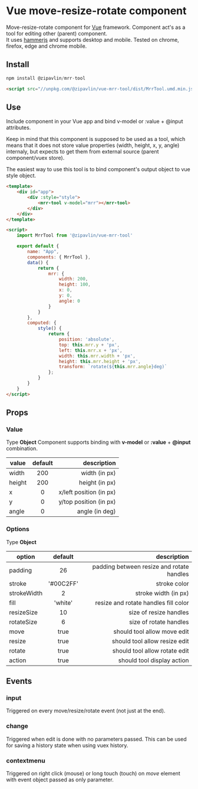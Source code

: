 # Vue move-resize-rotate component

Move-resize-rotate component for [Vue](https://vuejs.org/) framework. Component act's as a tool for editing other (parent) component.  
It uses [hammerjs](https://hammerjs.github.io/) and supports desktop and mobile. Tested on chrome, firefox, edge and chrome mobile.

## Install

```javascript
npm install @zipavlin/mrr-tool
```

```html
<script src="//unpkg.com/@zipavlin/vue-mrr-tool/dist/MrrTool.umd.min.js">
```

## Use

Include component in your Vue app and bind v-model or :value + @input attributes.  

Keep in mind that this component is supposed to be used as a tool, which means that it does not store value properties (width, height, x, y, angle) internaly, but expects to get them from external source (parent component/vuex store).  
  
The easiest way to use this tool is to bind component's output object to vue style object.

```html
<template>
    <div id="app">
        <div :style="style">
            <mrr-tool v-model="mrr"></mrr-tool>
        </div>
    </div>
</template>

<script>
    import MrrTool from '@zipavlin/vue-mrr-tool'

    export default {
        name: "App",
        components: { MrrTool },
        data() {
            return {
                mrr: {
                    width: 200,
                    height: 100,
                    x: 0,
                    y: 0,
                    angle: 0
                }
            }
        },
        computed: {
            style() {
                return {
                    position: 'absolute',
                    top: this.mrr.y + 'px',
                    left: this.mrr.x + 'px',
                    width: this.mrr.width + 'px',
                    height: this.mrr.height + 'px',
                    transform: `rotate(${this.mrr.angle}deg)`
                };
            }
        }
    }
</script>
```

## Props

### Value
Type __Object__
Component supports binding with __v-model__ or __:value__ + __@input__ combination.

| value         | default       | description                                |
| ------------- |:-------------:| ------------------------------------------:|
| width         | 200           | width (in px)                              |
| height        | 200           | height (in px)                             |
| x             | 0             | x/left position (in px)                    |
| y             | 0             | y/top position (in px)                     |
| angle         | 0             | angle (in deg)                             |

### Options
Type __Object__ 

| option        | default       | description                                |
| ------------- |:-------------:| ------------------------------------------:|
| padding       | 26            | padding between resize and rotate handles  |
| stroke        | '#00C2FF'     | stroke color                               |
| strokeWidth   | 2             | stroke width (in px)                       |
| fill          | 'white'       | resize and rotate handles fill color       |
| resizeSize    | 10            | size of resize handles                     |
| rotateSize    | 6             | size of rotate handles                     |
| move          | true          | should tool allow move edit                |
| resize        | true          | should tool allow resize edit              |
| rotate        | true          | should tool allow rotate edit              |
| action        | true          | should tool display action                 |

## Events

### input

Triggered on every move/resize/rotate event (not just at the end).

### change

Triggered when edit is done with no parameters passed. This can be used for saving a history state when using vuex history.

### contextmenu

Triggered on right click (mouse) or long touch (touch) on _move_ element with event object passed as only parameter.